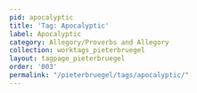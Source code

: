 ```yaml
---
pid: apocalyptic
title: 'Tag: Apocalyptic'
label: Apocalyptic
category: Allegory/Proverbs and Allegory
collection: worktags_pieterbruegel
layout: tagpage_pieterbruegel
order: '003'
permalink: "/pieterbruegel/tags/apocalyptic/"
---
```

